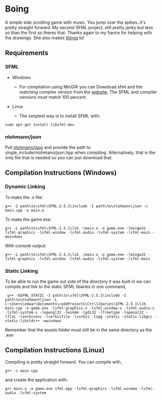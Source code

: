 # Boing

A simple side scrolling game with music. You jump over the spikes..it's pretty straight forward.
My second SFML project, still pretty janky but less so than the first so theres that. Thanks again to my
fiance for helping with the drawings. She also makes [things](https://github.com/LucyRTCodes) to!

## Requirements

### SFML

* Windows
  - For compilation using MinGW you can Download sfml and the matching compiler version
  from the [website](https://www.sfml-dev.org/download/sfml/2.5.1/). The SFML and compiler versions _must_
  match 100 percent.

* Linux
  - The simplest way is to install SFML with:

```
sudo apt-get install libsfml-dev
```

### nlohmann/json

Pull [nlohmann/json](https://github.com/nlohmann/json) and provide the path
to single_include/nlohmann/json.hpp when compiling. Alternatively, that is the only file
that is needed so you can just download that.

## Compilation Instructions (Windows)

### Dynamic Linking

To make the .o file:

```
g++ -I path\to\sfml\SFML-2.5.1\include -I path\to\nlohmann\json -c main.cpp -o main.o
```

To make the game.exe:

```
g++ -L path\to\sfml\SFML-2.5.1\lib .\main.o -o game.exe -lmingw32 -lsfml-graphics -lsfml-window -lsfml-audio -lsfml-system -lsfml-main -mwindows
```

With console output:

```
g++ -L path\to\sfml\SFML-2.5.1\lib .\main.o -o game.exe -lmingw32 -lsfml-graphics -lsfml-window -lsfml-audio -lsfml-system -lsfml-main
```

### Static Linking

To be able to run the game out side of the directory it was built in we can compile and link to 
the static SFML libaries in one command,

```
 g++ -DSFML_STATIC -I path\to\sfml\SFML-2.5.1\include -I path\to\nlohmann\json -L C:\Users\edwar\Documents\codeProjects\C++\libaries\SFML-2.5.1\lib main.cpp -o game.exe -lsfml-graphics-s -lsfml-window-s -lsfml-audio-s -lsfml-system-s -lopengl32 -lwinmm -lgdi32 -lfreetype -lopenal32 -lflac -lvorbisenc -lvorbisfile -lvorbis -logg -static -static-libgcc -static-libstdc++ -mwindows
```
Remember that the assets folder must still be in the same directory as the .exe

## Compilation Instructions (Linux)

Compiling is pretty straight forward. You can compile with,

```
g++ -c main.cpp
```

and create the application with:

```
g++ main.o -o game.exe sfml-app -lsfml-graphics -lsfml-window -lsfml-audio -lsfml-system
```
